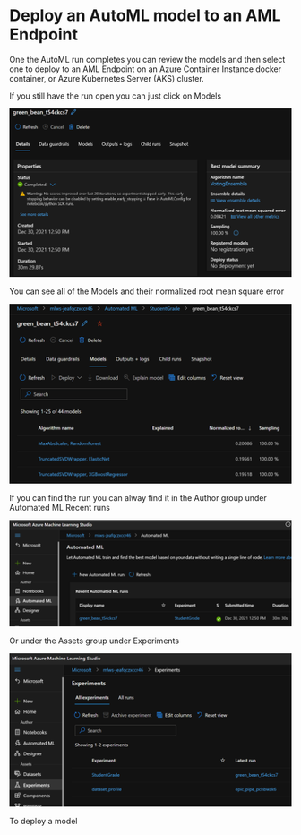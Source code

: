 # Deploy an AutoML model to an AML Endpoint

One the AutoML run completes you can review the models and then select one to deploy to an AML Endpoint on an Azure Container Instance docker container, or Azure Kubernetes Server (AKS) cluster.

If you still have the run open you can just click on Models

![complete](https://raw.githubusercontent.com/DataSnowman/MLworkshop/main/images/complete.png)

You can see all of the Models and their normalized root mean square error

![models](https://raw.githubusercontent.com/DataSnowman/MLworkshop/main/images/models.png)

If you can find the run you can alway find it in the Author group under Automated ML Recent runs

![recentRuns](https://raw.githubusercontent.com/DataSnowman/MLworkshop/main/images/recentRuns.png)

Or under the Assets group under Experiments

![experiments](https://raw.githubusercontent.com/DataSnowman/MLworkshop/main/images/experiments.png)

To deploy a model 